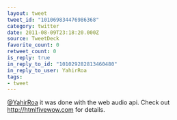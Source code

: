 ```yaml
---
layout: tweet
tweet_id: "101069834476986368"
category: twitter
date: 2011-08-09T23:18:20.000Z
source: TweetDeck
favorite_count: 0
retweet_count: 0
is_reply: true
in_reply_to_id: "101029282813460480"
in_reply_to_user: YahirRoa
tags:
- tweet
---
```


[@YahirRoa](https://twitter.com/@YahirRoa) it was done with the web audio api.  Check out http://htmlfivewow.com for details.
